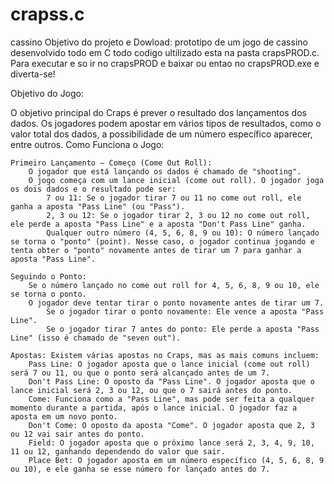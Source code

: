 # crapss.c
cassino
Objetivo do projeto e Dowload:
prototipo de um jogo de cassino desenvolvido todo em C todo codigo ultilizado esta na pasta crapsPROD.c. Para executar e so ir no crapsPROD e baixar ou entao no crapsPROD.exe
e diverta-se!

Objetivo do Jogo:

O objetivo principal do Craps é prever o resultado dos lançamentos dos dados. Os jogadores podem apostar em vários tipos de resultados, como o valor total dos dados, a possibilidade de um número específico aparecer, entre outros.
Como Funciona o Jogo:

    Primeiro Lançamento – Começo (Come Out Roll):
        O jogador que está lançando os dados é chamado de "shooting".
        O jogo começa com um lance inicial (come out roll). O jogador joga os dois dados e o resultado pode ser:
            7 ou 11: Se o jogador tirar 7 ou 11 no come out roll, ele ganha a aposta "Pass Line" (ou "Pass").
            2, 3 ou 12: Se o jogador tirar 2, 3 ou 12 no come out roll, ele perde a aposta "Pass Line" e a aposta "Don't Pass Line" ganha.
            Qualquer outro número (4, 5, 6, 8, 9 ou 10): O número lançado se torna o "ponto" (point). Nesse caso, o jogador continua jogando e tenta obter o "ponto" novamente antes de tirar um 7 para ganhar a aposta "Pass Line".

    Seguindo o Ponto:
        Se o número lançado no come out roll for 4, 5, 6, 8, 9 ou 10, ele se torna o ponto.
        O jogador deve tentar tirar o ponto novamente antes de tirar um 7.
            Se o jogador tirar o ponto novamente: Ele vence a aposta "Pass Line".
            Se o jogador tirar 7 antes do ponto: Ele perde a aposta "Pass Line" (isso é chamado de "seven out").

    Apostas: Existem várias apostas no Craps, mas as mais comuns incluem:
        Pass Line: O jogador aposta que o lance inicial (come out roll) será 7 ou 11, ou que o ponto será alcançado antes de um 7.
        Don't Pass Line: O oposto da "Pass Line". O jogador aposta que o lance inicial será 2, 3 ou 12, ou que o 7 sairá antes do ponto.
        Come: Funciona como a "Pass Line", mas pode ser feita a qualquer momento durante a partida, após o lance inicial. O jogador faz a aposta em um novo ponto.
        Don't Come: O oposto da aposta "Come". O jogador aposta que 2, 3 ou 12 vai sair antes do ponto.
        Field: O jogador aposta que o próximo lance será 2, 3, 4, 9, 10, 11 ou 12, ganhando dependendo do valor que sair.
        Place Bet: O jogador aposta em um número específico (4, 5, 6, 8, 9 ou 10), e ele ganha se esse número for lançado antes do 7.
